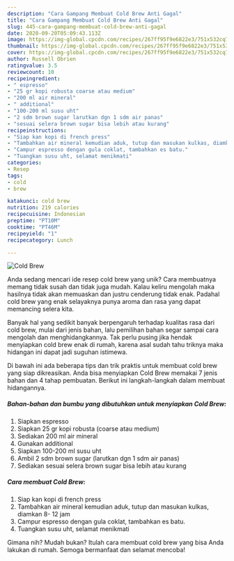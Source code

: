 ```yaml
---
description: "Cara Gampang Membuat Cold Brew Anti Gagal"
title: "Cara Gampang Membuat Cold Brew Anti Gagal"
slug: 445-cara-gampang-membuat-cold-brew-anti-gagal
date: 2020-09-20T05:09:43.113Z
image: https://img-global.cpcdn.com/recipes/267ff95f9e6822e3/751x532cq70/cold-brew-foto-resep-utama.jpg
thumbnail: https://img-global.cpcdn.com/recipes/267ff95f9e6822e3/751x532cq70/cold-brew-foto-resep-utama.jpg
cover: https://img-global.cpcdn.com/recipes/267ff95f9e6822e3/751x532cq70/cold-brew-foto-resep-utama.jpg
author: Russell Obrien
ratingvalue: 3.5
reviewcount: 10
recipeingredient:
- " espresso"
- "25 gr kopi robusta coarse atau medium"
- "200 ml air mineral"
- " additional"
- "100-200 ml susu uht"
- "2 sdm brown sugar larutkan dgn 1 sdm air panas"
- "sesuai selera brown sugar bisa lebih atau kurang"
recipeinstructions:
- "Siap kan kopi di french press"
- "Tambahkan air mineral kemudian aduk, tutup dan masukan kulkas, diamkan 8- 12 jam"
- "Campur espresso dengan gula coklat, tambahkan es batu."
- "Tuangkan susu uht, selamat menikmati"
categories:
- Resep
tags:
- cold
- brew

katakunci: cold brew 
nutrition: 219 calories
recipecuisine: Indonesian
preptime: "PT10M"
cooktime: "PT46M"
recipeyield: "1"
recipecategory: Lunch

---
```



![Cold Brew](https://img-global.cpcdn.com/recipes/267ff95f9e6822e3/751x532cq70/cold-brew-foto-resep-utama.jpg)

Anda sedang mencari ide resep cold brew yang unik? Cara membuatnya memang tidak susah dan tidak juga mudah. Kalau keliru mengolah maka hasilnya tidak akan memuaskan dan justru cenderung tidak enak. Padahal cold brew yang enak selayaknya punya aroma dan rasa yang dapat memancing selera kita.



Banyak hal yang sedikit banyak berpengaruh terhadap kualitas rasa dari cold brew, mulai dari jenis bahan, lalu pemilihan bahan segar sampai cara mengolah dan menghidangkannya. Tak perlu pusing jika hendak menyiapkan cold brew enak di rumah, karena asal sudah tahu triknya maka hidangan ini dapat jadi suguhan istimewa.


Di bawah ini ada beberapa tips dan trik praktis untuk membuat cold brew yang siap dikreasikan. Anda bisa menyiapkan Cold Brew memakai 7 jenis bahan dan 4 tahap pembuatan. Berikut ini langkah-langkah dalam membuat hidangannya.

<!--inarticleads1-->

##### Bahan-bahan dan bumbu yang dibutuhkan untuk menyiapkan Cold Brew:

1. Siapkan  espresso
1. Siapkan 25 gr kopi robusta (coarse atau medium)
1. Sediakan 200 ml air mineral
1. Gunakan  additional
1. Siapkan 100-200 ml susu uht
1. Ambil 2 sdm brown sugar (larutkan dgn 1 sdm air panas)
1. Sediakan sesuai selera brown sugar bisa lebih atau kurang




<!--inarticleads2-->

##### Cara membuat Cold Brew:

1. Siap kan kopi di french press
1. Tambahkan air mineral kemudian aduk, tutup dan masukan kulkas, diamkan 8- 12 jam
1. Campur espresso dengan gula coklat, tambahkan es batu.
1. Tuangkan susu uht, selamat menikmati




Gimana nih? Mudah bukan? Itulah cara membuat cold brew yang bisa Anda lakukan di rumah. Semoga bermanfaat dan selamat mencoba!
